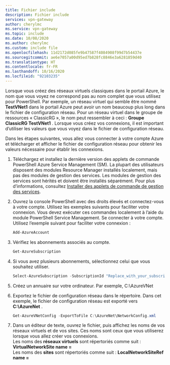 ```yaml
---
title: Fichier include
description: Fichier include
services: vpn-gateway
author: cherylmc
ms.service: vpn-gateway
ms.topic: include
ms.date: 10/08/2020
ms.author: cherylmc
ms.custom: include file
ms.openlocfilehash: 11d2172d085fe9b47587f4084908f99d7b54437e
ms.sourcegitcommit: ae6e7057a00d95ed7b828fc8846e3a6281859d40
ms.translationtype: HT
ms.contentlocale: fr-FR
ms.lasthandoff: 10/16/2020
ms.locfileid: "92103235"
---
```

Lorsque vous créez des réseaux virtuels classiques dans le portail Azure, le nom que vous voyez ne correspond pas au nom complet que vous utilisez pour PowerShell. Par exemple, un réseau virtuel qui semble être nommé **TestVNet1** dans le portail Azure peut avoir un nom beaucoup plus long dans le fichier de configuration réseau. Pour un réseau virtuel dans le groupe de ressources « ClassicRG », le nom peut ressembler à ceci : **Groupe ClassicRG TestVNet1** . Lorsque vous créez vos connexions, il est important d’utiliser les valeurs que vous voyez dans le fichier de configuration réseau.

Dans les étapes suivantes, vous allez vous connecter à votre compte Azure et télécharger et afficher le fichier de configuration réseau pour obtenir les valeurs nécessaire pour établir les connexions.

1. Téléchargez et installez la dernière version des applets de commande PowerShell Azure Service Management (SM). La plupart des utilisateurs disposent des modules Resource Manager installés localement, mais pas des modules de gestion des services. Les modules de gestion des services sont hérités et doivent être installés séparément. Pour plus d’informations, consultez [Installer des applets de commande de gestion des services](/powershell/azure/servicemanagement/install-azure-ps).

1. Ouvrez la console PowerShell avec des droits élevés et connectez-vous à votre compte. Utilisez les exemples suivants pour faciliter votre connexion. Vous devez exécuter ces commandes localement à l’aide du module PowerShell Service Management. Se connecter à votre compte. Utilisez l’exemple suivant pour faciliter votre connexion :

   ```powershell
   Add-AzureAccount
   ```
1. Vérifiez les abonnements associés au compte.

   ```powershell
   Get-AzureSubscription
   ```
1. Si vous avez plusieurs abonnements, sélectionnez celui que vous souhaitez utiliser.

   ```powershell
   Select-AzureSubscription -SubscriptionId "Replace_with_your_subscription_ID"
   ```
1. Créez un annuaire sur votre ordinateur. Par exemple, C:\AzureVNet
1. Exportez le fichier de configuration réseau dans le répertoire. Dans cet exemple, le fichier de configuration réseau est exporté vers **C:\AzureNet** .

   ```powershell
   Get-AzureVNetConfig -ExportToFile C:\AzureNet\NetworkConfig.xml
   ```
1. Dans un éditeur de texte, ouvrez le fichier, puis affichez les noms de vos réseaux virtuels et de vos sites. Ces noms sont ceux que vous utiliserez lorsque vous allez créer vos connexions.<br>Les noms des **réseaux virtuels** sont répertoriés comme suit : **VirtualNetworkSite name =**<br>Les noms des **sites** sont répertoriés comme suit : **LocalNetworkSiteRef name =**